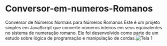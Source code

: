 # Conversor-em-numeros-Romanos
Conversor de Números Normais para Números Romanos Este é um projeto simples em JavaScript que converte números inteiros em seus equivalentes no sistema de numeração romano. Ele foi desenvolvido como parte de um estudo sobre lógica de programação e manipulação de cordas.![Tela 1](https://github.com/user-attachments/assets/8776c14b-3dad-428c-9a7e-d0590eb0b67d)
